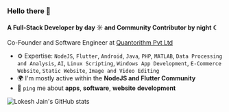 ### Hello there 👋

#### A Full-Stack Developer by day ☼ and Community Contributor by night ☾

Co-Founder and Software Engineer at <a href="https://quantorithm.com/" target="blank" rel="noopener noreferrer">Quantorithm Pvt Ltd</a><br>

- ⚙️ Expertise: `NodeJS`, `Flutter`, `Android`, `Java`, `PHP`, `MATLAB`, `Data Processing and Analysis`, `AI`, `Linux Scripting`, `Windows App Development`, `E-Commerce Website`, `Static Website`, `Image and Video Editing`
- 🌍 I'm mostly active within the **NodeJS and Flutter Community**
- 💬 `ping` me about **apps**, **software**, **website** **development**


![Lokesh Jain's GitHub stats](https://stats.lokeshjain.in/)
